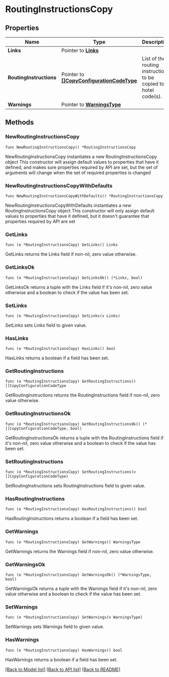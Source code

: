 # RoutingInstructionsCopy

## Properties

Name | Type | Description | Notes
------------ | ------------- | ------------- | -------------
**Links** | Pointer to [**Links**](Links.md) |  | [optional] 
**RoutingInstructions** | Pointer to [**[]CopyConfigurationCodeType**](CopyConfigurationCodeType.md) | List of the routing instructions to be copied to hotel code(s). | [optional] 
**Warnings** | Pointer to [**WarningsType**](WarningsType.md) |  | [optional] 

## Methods

### NewRoutingInstructionsCopy

`func NewRoutingInstructionsCopy() *RoutingInstructionsCopy`

NewRoutingInstructionsCopy instantiates a new RoutingInstructionsCopy object
This constructor will assign default values to properties that have it defined,
and makes sure properties required by API are set, but the set of arguments
will change when the set of required properties is changed

### NewRoutingInstructionsCopyWithDefaults

`func NewRoutingInstructionsCopyWithDefaults() *RoutingInstructionsCopy`

NewRoutingInstructionsCopyWithDefaults instantiates a new RoutingInstructionsCopy object
This constructor will only assign default values to properties that have it defined,
but it doesn't guarantee that properties required by API are set

### GetLinks

`func (o *RoutingInstructionsCopy) GetLinks() Links`

GetLinks returns the Links field if non-nil, zero value otherwise.

### GetLinksOk

`func (o *RoutingInstructionsCopy) GetLinksOk() (*Links, bool)`

GetLinksOk returns a tuple with the Links field if it's non-nil, zero value otherwise
and a boolean to check if the value has been set.

### SetLinks

`func (o *RoutingInstructionsCopy) SetLinks(v Links)`

SetLinks sets Links field to given value.

### HasLinks

`func (o *RoutingInstructionsCopy) HasLinks() bool`

HasLinks returns a boolean if a field has been set.

### GetRoutingInstructions

`func (o *RoutingInstructionsCopy) GetRoutingInstructions() []CopyConfigurationCodeType`

GetRoutingInstructions returns the RoutingInstructions field if non-nil, zero value otherwise.

### GetRoutingInstructionsOk

`func (o *RoutingInstructionsCopy) GetRoutingInstructionsOk() (*[]CopyConfigurationCodeType, bool)`

GetRoutingInstructionsOk returns a tuple with the RoutingInstructions field if it's non-nil, zero value otherwise
and a boolean to check if the value has been set.

### SetRoutingInstructions

`func (o *RoutingInstructionsCopy) SetRoutingInstructions(v []CopyConfigurationCodeType)`

SetRoutingInstructions sets RoutingInstructions field to given value.

### HasRoutingInstructions

`func (o *RoutingInstructionsCopy) HasRoutingInstructions() bool`

HasRoutingInstructions returns a boolean if a field has been set.

### GetWarnings

`func (o *RoutingInstructionsCopy) GetWarnings() WarningsType`

GetWarnings returns the Warnings field if non-nil, zero value otherwise.

### GetWarningsOk

`func (o *RoutingInstructionsCopy) GetWarningsOk() (*WarningsType, bool)`

GetWarningsOk returns a tuple with the Warnings field if it's non-nil, zero value otherwise
and a boolean to check if the value has been set.

### SetWarnings

`func (o *RoutingInstructionsCopy) SetWarnings(v WarningsType)`

SetWarnings sets Warnings field to given value.

### HasWarnings

`func (o *RoutingInstructionsCopy) HasWarnings() bool`

HasWarnings returns a boolean if a field has been set.


[[Back to Model list]](../README.md#documentation-for-models) [[Back to API list]](../README.md#documentation-for-api-endpoints) [[Back to README]](../README.md)


